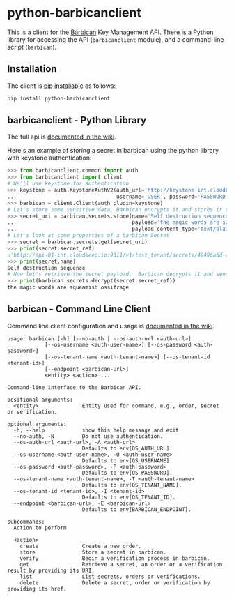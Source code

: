 # python-barbicanclient

This is a client for the [Barbican](https://github.com/stackforge/barbican)
Key Management API.  There is a Python library for accessing the API
(`barbicanclient` module), and a command-line script (`barbican`).

## Installation

The client is [pip installable](https://pypi.python.org/pypi/python-barbicanclient) as follows:

```bash
pip install python-barbicanclient
```

## barbicanclient - Python Library
The full api is [documented in the wiki](https://github.com/cloudkeep/python-barbicanclient/wiki/Client-Usage).


Here's an example of storing a secret in barbican using the python library
with keystone authentication:
```python
>>> from barbicanclient.common import auth
>>> from barbicanclient import client
# We'll use keystone for authentication
>>> keystone = auth.KeystoneAuthV2(auth_url='http://keystone-int.cloudkeep.io:5000/v2.0',
...                                username='USER', password='PASSWORD', tenant_name='TENANT')
>>> barbican = client.Client(auth_plugin=keystone)
# Let's store some sensitive data, Barbican encrypts it and stores it securely in the cloud
>>> secret_uri = barbican.secrets.store(name='Self destruction sequence',
...                                     payload='the magic words are squeamish ossifrage',
...                                     payload_content_type='text/plain')
# Let's look at some properties of a barbican Secret
>>> secret = barbican.secrets.get(secret_uri)
>>> print(secret.secret_ref)
u'http://api-01-int.cloudkeep.io:9311/v1/test_tenant/secrets/49496a6d-c674-4384-b208-7cf4988f84ee'
>>> print(secret.name)
Self destruction sequence
# Now let's retrieve the secret payload.  Barbican decrypts it and sends it back.
>>> print(barbican.secrets.decrypt(secret.secret_ref))
the magic words are squeamish ossifrage
```

## barbican - Command Line Client
Command line client configuration and usage is [documented in the wiki](https://github.com/cloudkeep/python-barbicanclient/wiki/Command-Line-Client).

```
usage: barbican [-h] [--no-auth | --os-auth-url <auth-url>]
            [--os-username <auth-user-name>] [--os-password <auth-password>]
            [--os-tenant-name <auth-tenant-name>] [--os-tenant-id <tenant-id>]
            [--endpoint <barbican-url>]
            <entity> <action> ...

Command-line interface to the Barbican API.

positional arguments:
  <entity>              Entity used for command, e.g., order, secret or verification.

optional arguments:
  -h, --help            show this help message and exit
  --no-auth, -N         Do not use authentication.
  --os-auth-url <auth-url>, -A <auth-url>
                        Defaults to env[OS_AUTH_URL].
  --os-username <auth-user-name>, -U <auth-user-name>
                        Defaults to env[OS_USERNAME].
  --os-password <auth-password>, -P <auth-password>
                        Defaults to env[OS_PASSWORD].
  --os-tenant-name <auth-tenant-name>, -T <auth-tenant-name>
                        Defaults to env[OS_TENANT_NAME].
  --os-tenant-id <tenant-id>, -I <tenant-id>
                        Defaults to env[OS_TENANT_ID].
  --endpoint <barbican-url>, -E <barbican-url>
                        Defaults to env[BARBICAN_ENDPOINT].

subcommands:
  Action to perform

  <action>
    create              Create a new order.
    store               Store a secret in barbican.
    verify              Begin a verification process in barbican.
    get                 Retrieve a secret, an order or a verification result by providing its URI.
    list                List secrets, orders or verifications.
    delete              Delete a secret, order or verification by providing its href.
```
